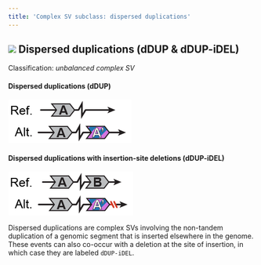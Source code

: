 ```yaml
---
title: 'Complex SV subclass: dispersed duplications'  
---
```


## ![](https://placehold.it/15/71E38C/000000?text=+) Dispersed duplications (dDUP & dDUP-iDEL)  

Classification: _unbalanced complex SV_

#### Dispersed duplications (dDUP)  

![Dispersed duplication (dDUP)](gnomAD_browser.SV_schematics_dDUP.png)  

#### Dispersed duplications with insertion-site deletions (dDUP-iDEL)

![Dispersed duplication with insertion-site deletion (dDUP-iDEL)](gnomAD_browser.SV_schematics_dDUP_iDEL.png) 

Dispersed duplications are complex SVs involving the non-tandem duplication of a genomic segment that is inserted elsewhere in the genome. These events can also co-occur with a deletion at the site of insertion, in which case they are labeled `dDUP-iDEL`.    

